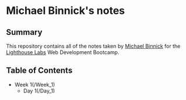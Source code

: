 # Michael Binnick's notes
## Summary

This repository contains all of the notes taken by [Michael Binnick](https://github.com/MichaelBinnick) for the [Lighthouse Labs](https://www.lighthouselabs.ca) Web Development Bootcamp.

## Table of Contents

* Week 1(/Week_1)
  * Day 1(/Day_1)